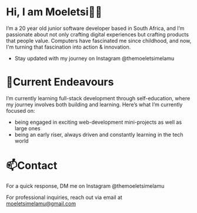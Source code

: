 # Hi, I am Moeletsi👋🏽

I’m a 20 year old junior software developer based in South Africa, and I’m passionate about not only crafting digital experiences but crafting products that people value. Computers have fascinated me since childhood, and now, I'm turning that fascination into action & innovation.

- Stay updated with my journey on Instagram @themoeletsimelamu

# 🔭Current Endeavours

I’m currently learning full-stack development through self-education, where my journey involves both building and learning. Here’s what I’m currently focused on:

- being engaged in exciting web-development mini-projects as well as large ones
- being an early riser, always driven and constantly learning in the tech world

# 📫Contact

For a quick response, DM me on Instagram @themoeletsimelamu

For professional inquiries, reach out via email at moeletsimelamu@gmail.com
